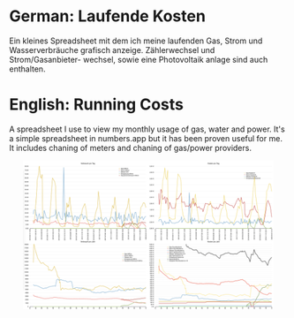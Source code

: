 # German: Laufende Kosten
Ein kleines Spreadsheet mit dem ich meine laufenden Gas, Strom und Wasserverbräuche grafisch anzeige.
Zählerwechsel und Strom/Gasanbieter- wechsel, sowie eine Photovoltaik anlage sind auch enthalten.

# English: Running Costs

A spreadsheet I use to view my monthly usage of gas, water and power. It's a simple spreadsheet in numbers.app but it has been proven useful for me.
It includes chaning of meters and chaning of gas/power providers.

<img src="Image.png" style="max-width: 90%; display: block; margin-left: auto; margin-right: auto;" /> 
